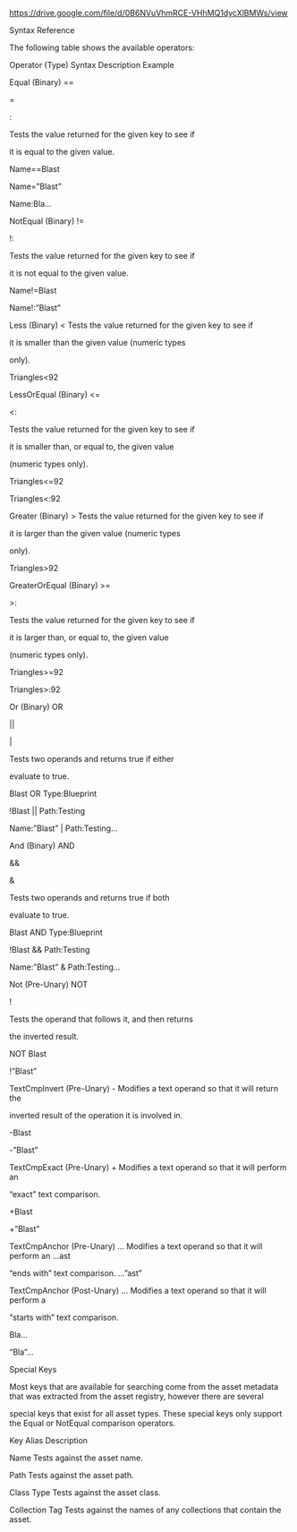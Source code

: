 <https://drive.google.com/file/d/0B6NVuVhmRCE-VHhMQ1dycXlBMWs/view>

Syntax Reference

The following table shows the available operators:

Operator (Type) Syntax Description Example

Equal (Binary) ==

=

:

Tests the value returned for the given key to see if

it is equal to the given value.

Name==Blast

Name=”Blast”

Name:Bla...

NotEqual (Binary) !=

!:

Tests the value returned for the given key to see if

it is not equal to the given value.

Name!=Blast

Name!:”Blast”

Less (Binary) &lt; Tests the value returned for the given key to see if

it is smaller than the given value (numeric types

only).

Triangles&lt;92

LessOrEqual (Binary) &lt;=

&lt;:

Tests the value returned for the given key to see if

it is smaller than, or equal to, the given value

(numeric types only).

Triangles&lt;=92

Triangles&lt;:92

Greater (Binary) > Tests the value returned for the given key to see if

it is larger than the given value (numeric types

only).

Triangles>92

GreaterOrEqual (Binary) >=

\>:

Tests the value returned for the given key to see if

it is larger than, or equal to, the given value

(numeric types only).

Triangles>=92

Triangles>:92

Or (Binary) OR

\|\|

\|

Tests two operands and returns true if either

evaluate to true.

Blast OR Type:Blueprint

!Blast || Path:Testing

Name:”Blast” | Path:Testing...

And (Binary) AND

&&

&

Tests two operands and returns true if both

evaluate to true.

Blast AND Type:Blueprint

!Blast && Path:Testing

Name:”Blast” & Path:Testing...

Not (Pre-Unary) NOT

!

Tests the operand that follows it, and then returns

the inverted result.

NOT Blast

!”Blast”

TextCmpInvert (Pre-Unary) - Modifies a text operand so that it will return the

inverted result of the operation it is involved in.

\-Blast

\-”Blast”

TextCmpExact (Pre-Unary) + Modifies a text operand so that it will perform an

“exact” text comparison.

\+Blast

\+”Blast”

TextCmpAnchor (Pre-Unary) ... Modifies a text operand so that it will perform an ...ast

“ends with” text comparison. ...”ast”

TextCmpAnchor (Post-Unary) ... Modifies a text operand so that it will perform a

“starts with” text comparison.

Bla...

“Bla”...

Special Keys

Most keys that are available for searching come from the asset metadata that was extracted from the asset registry, however there are several

special keys that exist for all asset types. These special keys only support the Equal or NotEqual comparison operators.

Key Alias Description

Name Tests against the asset name.

Path Tests against the asset path.

Class Type Tests against the asset class.

Collection Tag Tests against the names of any collections that contain the asset.
